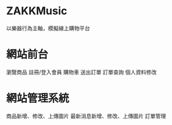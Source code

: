 # ZAKKMusic
以樂器行為主軸，模擬線上購物平台

# 網站前台
瀏覽商品
註冊/登入會員
購物車
送出訂單
訂單查詢
個人資料修改

# 網站管理系統
商品新增、修改、上傳圖片
最新消息新增、修改、上傳圖片
訂單管理